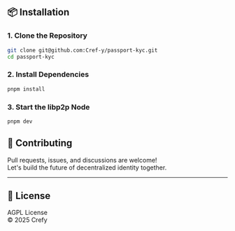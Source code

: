 ## 📦 Installation

### 1. Clone the Repository

```bash
git clone git@github.com:Cref-y/passport-kyc.git
cd passport-kyc
```

### 2. Install Dependencies

```bash
pnpm install
```

### 3. Start the libp2p Node

```bash
pnpm dev
```


## 🤝 Contributing

Pull requests, issues, and discussions are welcome!  
Let's build the future of decentralized identity together.

---

## 📜 License

AGPL License  
© 2025 Crefy
